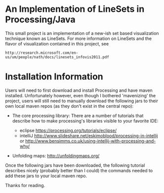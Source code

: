 An Implementation of LineSets in Processing/Java
=========

This small project is an implementation of a new-ish set based visualization technique known as LineSets. For more 
information on LineSets and the flavor of visualization contained in this project, see 

    http://research.microsoft.com/en-us/um/people/nath/docs/linesets_infovis2011.pdf
    
Installation Information
=========
Users will need to first download and install Processing and have maven installed. Unfortunately however, even
though I bothered 'mavenizing' the project, users will still need to manually download the following jars to their
own local maven repos (as they don't exist in the central repo):

- The core processing library: There are a number of tutorials that describe how to make processing's libraries 
visible to your favorite IDE:

    - eclipse    https://processing.org/tutorials/eclipse/
    - intelliJ http://www.slideshare.net/eskimoblood/processing-in-intellij or 
    http://www.bensimms.co.uk/using-intellij-with-processing-and-why/
    
- Unfolding maps: http://unfoldingmaps.org/

Once the following jars have been downloaded, the following tutorial describes nicely (probably better than I could) 
the commands needed to add these jars to your local maven repo.

Thanks for reading.
